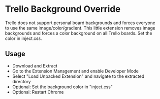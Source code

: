 # Trello Background Override

Trello does not support personal board backgrounds and forces everyone to use the same image/color/gradient. This little extension removes image backgrounds and forces a color background on all Trello boards. Set the color in inject.css.

## Usage

- Download and Extract
- Go to the Extension Management and enable Developer Mode
- Select "Load Unpacked Extension" and navigate to the extracted directory
- Optional: Set the background color in "inject.css"
- Optional: Restart Chrome
